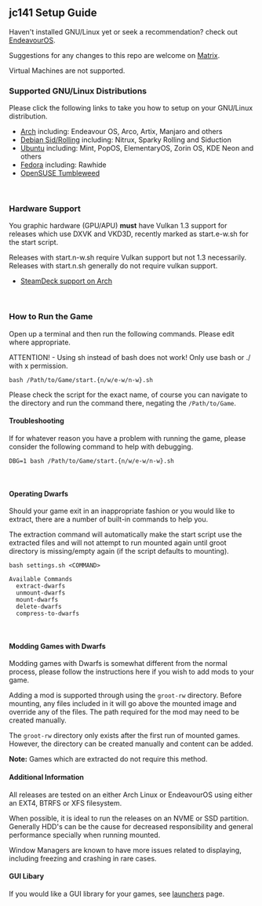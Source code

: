 ## jc141 Setup Guide

Haven't installed GNU/Linux yet or seek a recommendation? check out [EndeavourOS](https://discovery.endeavouros.com/installation/create-install-media-usb-key/2021/03/).

Suggestions for any changes to this repo are welcome on [Matrix](https://matrix.to/#/%21aRyMmzPUzcUKRXpVtP%3Amatrix.org?via=catgirl.cloud&via=grin.hu&via=matrix.org).

Virtual Machines are not supported.
<br>

### Supported GNU/Linux Distributions
Please click the following links to take you how to setup on your GNU/Linux distribution.

*   [Arch](arch.md) including: Endeavour OS, Arco, Artix, Manjaro and others
*   [Debian Sid/Rolling](debian.md) including: Nitrux, Sparky Rolling and Siduction
*   [Ubuntu](ubuntu-based.md) including: Mint, PopOS, ElementaryOS, Zorin OS, KDE Neon and others
*   [Fedora](fedora.md) including: Rawhide
*   [OpenSUSE Tumbleweed](opensuse.md)
<br>

### Hardware Support
You graphic hardware (GPU/APU) **must** have Vulkan 1.3 support for releases which use DXVK and VKD3D, recently marked as start.e-w.sh for the start script.

Releases with start.n-w.sh require Vulkan support but not 1.3 necessarily. Releases with start.n.sh generally do not require vulkan support.

* [SteamDeck support on Arch](steamdeck/arch.md)
<br>

### How to Run the Game
Open up a terminal and then run the following commands. Please edit where appropriate.

ATTENTION! - Using sh instead of bash does not work!  Only use bash or ./ with x permission.

```
bash /Path/to/Game/start.{n/w/e-w/n-w}.sh
```
Please check the script for the exact name, of course you can navigate to the directory and run the command there, negating the `/Path/to/Game`.
<br>

#### Troubleshooting
If for whatever reason you have a problem with running the game, please consider the following command to help with debugging.

```
DBG=1 bash /Path/to/Game/start.{n/w/e-w/n-w}.sh
```
<br>

#### Operating Dwarfs
Should your game exit in an inappropriate fashion or you would like to extract, there are a number of built-in commands to help you.

The extraction command will automatically make the start script use the extracted files and will not attempt to run mounted again until groot directory is missing/empty again (if the script defaults to mounting).

```
bash settings.sh <COMMAND>

Available Commands
  extract-dwarfs
  unmount-dwarfs
  mount-dwarfs
  delete-dwarfs
  compress-to-dwarfs
```
<br>

#### Modding Games with Dwarfs
Modding games with Dwarfs is somewhat different from the normal process, please follow the instructions here if you wish to add mods to your game.

Adding a mod is supported through using the `groot-rw` directory. Before mounting, any files included in it will go above the mounted image and override any of the files. The path required for the mod may need to be created manually.

The `groot-rw` directory only exists after the first run of mounted games. However, the directory can be created manually and content can be added.

**Note:** Games which are extracted do not require this method.
<br>

#### Additional Information
All releases are tested on an either Arch Linux or EndeavourOS using either an EXT4, BTRFS or XFS filesystem.

When possible, it is ideal to run the releases on an NVME or SSD partition. Generally HDD's can be the cause for decreased responsibility and general performance specially when running mounted.

Window Managers are known to have more issues related to displaying, including freezing and crashing in rare cases.
<br>

#### GUI Libary

If you would like a GUI library for your games, see [launchers](launchers.md) page.
